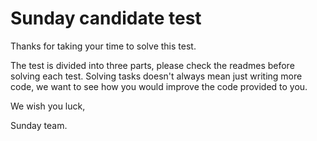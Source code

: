 # Sunday candidate test

Thanks for taking your time to solve this test.

The test is divided into three parts, please check the readmes before solving each test.
Solving tasks doesn't always mean just writing more code, we want to see how you would improve the code provided to you.

We wish you luck,

Sunday team.
